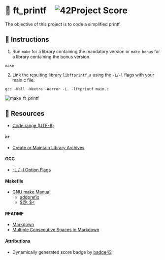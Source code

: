  # :large_orange_diamond: ft_printf &ensp; ![42Project Score](https://badge42.herokuapp.com/api/project/floogman/ft_printf)

The objective of this project is to code a simplified printf.

## :small_orange_diamond: Instructions

1. Run `make` for a library containing the mandatory version or `make bonus` for a library containing the bonus version.
```
make
```

2. Link the resulting library `libftprintf.a` using the `-L`/`-l` flags with your main.c file.

```
gcc -Wall -Wextra -Werror -L. -lftprintf main.c
```

![make_ft_printf](https://user-images.githubusercontent.com/59726559/136529059-66aabf0d-6a2a-40e8-99cc-e9e9c1018f16.gif)

## :small_orange_diamond: Resources
- [Code range (UTF-8)](https://docs.microsoft.com/en-us/sql/relational-databases/collations/collation-and-unicode-support?view=sql-server-ver15#storage_differences)
#### ar
- [Create or Maintain Library Archives](https://www.ibm.com/docs/en/zos/2.4.0?topic=descriptions-ar-create-maintain-library-archives)
#### GCC
- [-L / -l Option Flags](https://www.rapidtables.com/code/linux/gcc/gcc-l.html)
#### Makefile
- [GNU make Manual](https://www.gnu.org/software/make/manual/make.html)
    - [addprefix](https://www.gnu.org/software/make/manual/make.html#File-Name-Functions)
    - [$@, $<](https://www.gnu.org/software/make/manual/html_node/Automatic-Variables.html#Automatic-Variables)
#### README
- [Markdown](https://docs.github.com/en/github/writing-on-github/getting-started-with-writing-and-formatting-on-github/basic-writing-and-formatting-syntax)
- [Multiple Consecutive Spaces in Markdown](https://steemit.com/markdown/@jamesanto/how-to-add-multiple-spaces-between-texts-in-markdown)
#### Attributions
- Dynamically generated score badge by [badge42](https://github.com/JaeSeoKim/badge42)
